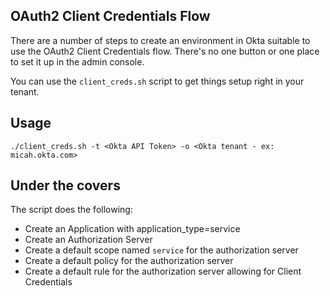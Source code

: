 ## OAuth2 Client Credentials Flow

There are a number of steps to create an environment in Okta suitable to use the
OAuth2 Client Credentials flow. There's no one button or one place to set it up
in the admin console.

You can use the `client_creds.sh` script to get things setup right in your
tenant.

## Usage

```
./client_creds.sh -t <Okta API Token> -o <Okta tenant - ex: micah.okta.com>
```

## Under the covers

The script does the following:

* Create an Application with application_type=service
* Create an Authorization Server
* Create a default scope named `service` for the authorization server
* Create a default policy for the authorization server
* Create a default rule for the authorization server allowing for Client Credentials
